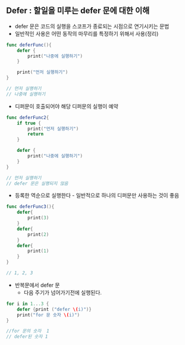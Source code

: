 ## Defer : 할일을 미루는 defer 문에 대한 이해
- defer 문은 코드의 실행을 스코프가 종료되는 시점으로 연기시키는 문법
- 일반적인 사용은 어떤 동작의 마무리를 특정하기 위해서 사용(정리)
```swift
func deferFunc(){
	defer {
		print("나중에 실행하기")
	}

	print("먼저 실행하기")
}

// 먼저 실행하기
// 나중에 실행하기
```

- 디퍼문이 호출되어야 해당 디퍼문의 실행이 예약
```swift
func deferFunc2{
	if true {
		print("먼저 실행하기")
		return
	}

	defer {
		print("나중에 실행하기")
	}
}

// 먼저 실행하기 
// defer 문은 실행되지 않음
```

- 등록한 역순으로 실행한다 - 일반적으로 하나의 디퍼문만 사용하는 것이 좋음
```swift
func deferFunc3(){
	defer{
		print(3)
	}
	defer{
		print(2)
	}
	defer{
		print(1)
	}		  
}

// 1, 2, 3
```

- 반복문에서 defer 문
	- 다음 주기가 넘어가기전에 실행된다.
```swift
for i in 1...3 {
	defer {print ("defer \(i)")}
	print("for 문 숫자 \(i)")
}

//for 문의 숫자  1
// defer된 숫자 1
```